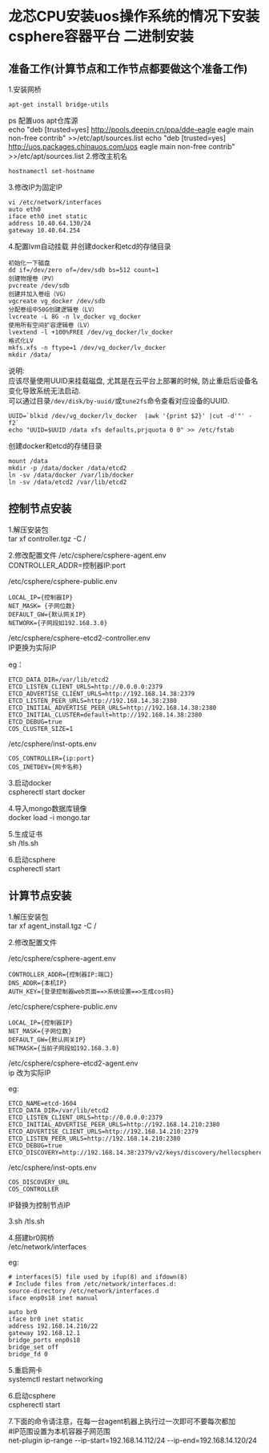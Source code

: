 # 龙芯CPU安装uos操作系统的情况下安装csphere容器平台 二进制安装
## 准备工作(计算节点和工作节点都要做这个准备工作)
1.安装网桥  
```
apt-get install bridge-utils
```
ps 配置uos apt仓库源  
echo "deb [trusted=yes] http://pools.deepin.cn/ppa/dde-eagle eagle main non-free contrib" >>/etc/apt/sources.list
echo "deb [trusted=yes] http://uos.packages.chinauos.com/uos eagle main non-free contrib" >>/etc/apt/sources.list
2.修改主机名   
```
hostnamectl set-hostname 
```
3.修改IP为固定IP  
```
vi /etc/network/interfaces
auto eth0 
iface eth0 inet static 
address 10.40.64.130/24
gateway 10.40.64.254
```
4.配置lvm自动挂载 并创建docker和etcd的存储目录  
```
初始化一下磁盘
dd if=/dev/zero of=/dev/sdb bs=512 count=1
创建物理卷（PV）
pvcreate /dev/sdb
创建并加入卷组（VG）
vgcreate vg_docker /dev/sdb
分配卷组中50G创建逻辑卷（LV）
lvcreate -L 8G -n lv_docker vg_docker
使用所有空间扩容逻辑卷（LV）
lvextend -l +100%FREE /dev/vg_docker/lv_docker
格式化LV
mkfs.xfs -n ftype=1 /dev/vg_docker/lv_docker
mkdir /data/
```
说明:  
应该尽量使用UUID来挂载磁盘, 尤其是在云平台上部署的时候, 防止重启后设备名变化导致系统无法启动.  
可以通过目录`/dev/disk/by-uuid/`或`tune2fs`命令查看对应设备的UUID.  
```
UUID=`blkid /dev/vg_docker/lv_docker  |awk '{print $2}' |cut -d'"' -f2`
echo "UUID=$UUID /data xfs defaults,prjquota 0 0" >> /etc/fstab
```
创建docker和etcd的存储目录  
```
mount /data
mkdir -p /data/docker /data/etcd2
ln -sv /data/docker /var/lib/docker
ln -sv /data/etcd2 /var/lib/etcd2
```

## 控制节点安装  
1.解压安装包  
tar xf controller.tgz -C /  

2.修改配置文件
/etc/csphere/csphere-agent.env  
CONTROLLER_ADDR=控制器IP:port  

/etc/csphere/csphere-public.env  
```
LOCAL_IP={控制器IP}
NET_MASK= {子网位数}
DEFAULT_GW={默认网关IP}
NETWORK={子网段如192.168.3.0}
```

/etc/csphere/csphere-etcd2-controller.env  
IP更换为实际IP  

eg：  
```
ETCD_DATA_DIR=/var/lib/etcd2
ETCD_LISTEN_CLIENT_URLS=http://0.0.0.0:2379
ETCD_ADVERTISE_CLIENT_URLS=http://192.168.14.38:2379
ETCD_LISTEN_PEER_URLS=http://192.168.14.38:2380
ETCD_INITIAL_ADVERTISE_PEER_URLS=http://192.168.14.38:2380
ETCD_INITIAL_CLUSTER=default=http://192.168.14.38:2380
ETCD_DEBUG=true
COS_CLUSTER_SIZE=1
```

/etc/csphere/inst-opts.env  
```
COS_CONTROLLER={ip:port}
COS_INETDEV={网卡名称}
```

3.启动docker  
cspherectl start docker  

4.导入mongo数据库镜像  
docker load -i mongo.tar  

5.生成证书  
sh /tls.sh  

6.启动csphere  
cspherectl start  

## 计算节点安装

1.解压安装包  
tar xf agent_install.tgz -C /  

2.修改配置文件    

/etc/csphere/csphere-agent.env  
```
CONTROLLER_ADDR={控制器IP:端口}
DNS_ADDR={本机IP}
AUTH_KEY={登录控制器web页面==>系统设置==>生成cos码}
```

/etc/csphere/csphere-public.env  
```
LOCAL_IP={控制器IP}
NET_MASK={子网位数}
DEFAULT_GW={默认网关IP}
NETMASK={当前子网段如192.168.3.0}
```

/etc/csphere/csphere-etcd2-agent.env  
ip 改为实际IP  

eg:  
```
ETCD_NAME=etcd-1604
ETCD_DATA_DIR=/var/lib/etcd2
ETCD_LISTEN_CLIENT_URLS=http://0.0.0.0:2379
ETCD_INITIAL_ADVERTISE_PEER_URLS=http://192.168.14.210:2380
ETCD_ADVERTISE_CLIENT_URLS=http://192.168.14.210:2379
ETCD_LISTEN_PEER_URLS=http://192.168.14.210:2380
ETCD_DEBUG=true
ETCD_DISCOVERY=http://192.168.14.38:2379/v2/keys/discovery/hellocsphere
```

/etc/csphere/inst-opts.env  
```
COS_DISCOVERY_URL
COS_CONTROLLER
```
IP替换为控制节点IP  

3.sh /tls.sh  

4.搭建br0网桥  
/etc/network/interfaces  

eg:  
```
# interfaces(5) file used by ifup(8) and ifdown(8)
# Include files from /etc/network/interfaces.d:
source-directory /etc/network/interfaces.d
iface enp0s18 inet manual

auto br0
iface br0 inet static
address 192.168.14.210/22
gateway 192.168.12.1
bridge_ports enp0s18
bridge_set off
bridge_fd 0 
```
5.重启网卡  
systemctl restart networking  

6.启动csphere  
cspherectl start  

7.下面的命令请注意，在每一台agent机器上执行过一次即可不要每次都加  
#IP范围设置为本机容器子网范围  
net-plugin ip-range --ip-start=192.168.14.112/24 --ip-end=192.168.14.120/24

